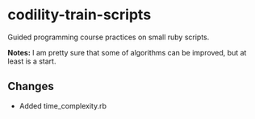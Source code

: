codility-train-scripts
======================

Guided programming course practices on small ruby scripts.

**Notes:** I am pretty sure that some of algorithms can be improved, but at least is a start.

## Changes
* Added time_complexity.rb

